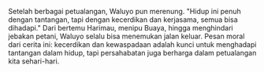 Setelah berbagai petualangan, Waluyo pun merenung. "Hidup ini penuh dengan tantangan, tapi dengan kecerdikan dan kerjasama, semua bisa dihadapi." Dari bertemu Harimau, menipu Buaya, hingga menghindari jebakan petani, Waluyo selalu bisa menemukan jalan keluar. Pesan moral dari cerita ini: kecerdikan dan kewaspadaan adalah kunci untuk menghadapi tantangan dalam hidup, tapi persahabatan juga berharga dalam petualangan kita sehari-hari.